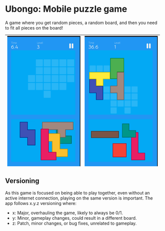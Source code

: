 # Ubongo: Mobile puzzle game

A game where you get random pieces, a random board, and then you need to fit all pieces on the board!

| ![medium puzzle](.github/images/puzzle_medium.png) | ![hard puzzle](.github/images/puzzle_hard.png) |
|----------------------------------------------------|------------------------------------------------|

## Versioning

As this game is focused on being able to play together, even without an active internet connection, playing on the same
version is important. The app follows x.y.z versioning where:

* x: Major, overhauling the game, likely to always be 0/1.
* y: Minor, gameplay changes, could result in a different board.
* z: Patch, minor changes, or bug fixes, unrelated to gameplay.